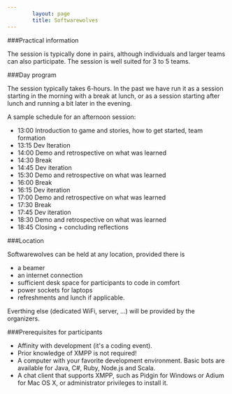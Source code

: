 ```yaml
---
        layout: page
        title: Softwarewolves
---
```


###Practical information

<style typ="text/css">
    #menu_practical, #menu_practical a {
        background: #323232;
        color:white;
    }
</style>
The session is typically done in pairs, although individuals and larger teams can also participate. The session is well suited for 3 to 5 teams.

###Day program

The session typically takes 6-hours. In the past we have run it as a session starting in the morning with a break at lunch, or as a session starting after lunch and running a bit later in the evening. 

A sample schedule for an afternoon session:

- 13:00 Introduction to game and stories, how to get started, team formation 
- 13:15 Dev Iteration
- 14:00 Demo and retrospective on what was learned
- 14:30 Break	
- 14:45 Dev iteration 
- 15:30 Demo and retrospective on what was learned
- 16:00 Break
- 16:15 Dev iteration
- 17:00 Demo and retrospective on what was learned
- 17:30 Break
- 17:45 Dev iteration
- 18:30 Demo and retrospective on what was learned
- 18:45 Closing + concluding reflections	

###Location

Softwarewolves can be held at any location, provided there is
- a beamer
- an internet connection
- sufficient desk space for participants to code in comfort
- power sockets for laptops
- refreshments and lunch if applicable.

Everthing else (dedicated WiFi, server, ...)  will be provided by the organizers.

###Prerequisites for participants

- Affinity with development (it's a coding event). 
- Prior knowledge of XMPP is not required!
- A computer with your favorite development environment. Basic bots are available for Java, C#, Ruby, Node.js and Scala.
- A chat client that supports XMPP, such as Pidgin for Windows or Adium for Mac OS X, or administrator privileges to install it.




